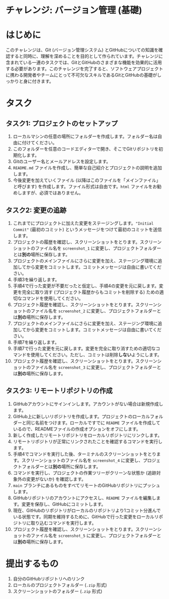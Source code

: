 # チャレンジ: バージョン管理 (基礎)

# はじめに
このチャレンジは、Git (バージョン管理システム) とGitHubについての知識を確認すると同時に、理解を深めることを目的として作られています。チャレンジに含まれている一連のタスクでは、GitとGitHubのさまざまな機能を効果的に活用する必要があります。このチャレンジを完了すると、ソフトウェアプロジェクトに携わる開発者やチームにとって不可欠なスキルであるGitとGitHubの基礎がしっかりと身に付きます。

# タスク
## タスク1: プロジェクトのセットアップ
1. ローカルマシンの任意の場所にフォルダーを作成します。フォルダー名は自由に付けてください。
2. このフォルダーを任意のコードエディターで開き、そこでGitリポジトリを初期化します。
3. Gitのユーザー名とメールアドレスを設定します。
4. `README.md` ファイルを作成し、簡単な自己紹介とプロジェクトの説明を追加します。
5. 今後変更を加えていくファイル (以降はこのファイルを「メインファイル」と呼びます) を作成します。ファイル形式は自由です。`html` ファイルをお勧めしますが、必須ではありません。

## タスク2: 変更の追跡
1. これまでにプロジェクトに加えた変更をステージングします。`"Initial Commit"` (最初のコミット) というメッセージをつけて最初のコミットを送信します。
2. プロジェクトの履歴を確認し、スクリーンショットをとります。スクリーンショットのファイル名を `screenshot_1` に変更し、プロジェクトフォルダーとは**別の**場所に保存します。
3. プロジェクトのメインファイルにさらに変更を加え、ステージング環境に追加してから変更をコミットします。コミットメッセージは自由に書いてください。
4. 手順3を繰り返します。
5. 手順4で行った変更が不要だったと仮定し、手順4の変更を元に戻します。変更を完全に取り消す (プロジェクト履歴からもコミットを削除する) ための適切なコマンドを使用してください。
6. プロジェクト履歴を確認し、スクリーンショットをとります。スクリーンショットのファイル名を `screenshot_2` に変更し、プロジェクトフォルダーとは**別の**場所に保存します。
7. プロジェクトのメインファイルにさらに変更を加え、ステージング環境に追加してから変更をコミットします。コミットメッセージは自由に書いてください。
8. 手順7を繰り返します。
9. 手順7で行った変更を元に戻します。変更を完全に取り消すための適切なコマンドを使用してください。ただし、コミットは削除**しない**ようにします。 
10. プロジェクト履歴を確認し、スクリーンショットをとります。スクリーンショットのファイル名を `screenshot_3` に変更し、プロジェクトフォルダーとは**別の**場所に保存します。

## タスク3: リモートリポジトリの作成
1. GitHubアカウントにサインインします。アカウントがない場合は新規作成します。
2. GitHub上に新しいリポジトリを作成します。プロジェクトのローカルフォルダーと同じ名前をつけます。ローカルですでに `README` ファイルを作成しているので、READMEファイルの作成オプションをオフにします。
3. 新しく作成したリモートリポジトリをローカルリポジトリにリンクします。
4. リモートリポジトリが正常にリンクされたことを確認するコマンドを実行します。
5. 手順4でコマンドを実行した後、ターミナルのスクリーンショットをとります。スクリーンショットのファイル名を `screenshot_4` に変更し、プロジェクトフォルダーとは**別の**場所に保存します。
6. コマンドを実行し、プロジェクトの作業ツリーがクリーンな状態か (追跡対象外の変更がないか) を確認します。
7. `main` ブランチにあるものをすべてリモートのGitHubリポジトリにプッシュします。
8. GitHubリポジトリのアカウントにアクセスし、`README` ファイルを編集します。変更を保存し、GitHubにコミットします。
9. 現在、GitHubのリポジトリがローカルのリポジトリより1コミット分進んでいる状態です。同期を維持するために、GitHubで行った変更をローカルリポジトリに取り込むコマンドを実行します。 
10. プロジェクト履歴を確認し、スクリーンショットをとります。スクリーンショットのファイル名を `screenshot_5` に変更し、プロジェクトフォルダーとは**別の**場所に保存します。

# 提出するもの
1. 自分のGitHubリポジトリへのリンク
2. ローカルのプロジェクトフォルダー (`.zip` 形式)
3. スクリーンショットのフォルダー (`.zip` 形式)